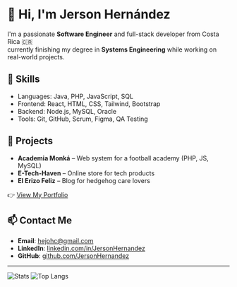 # 👋 Hi, I'm Jerson Hernández

I'm a passionate **Software Engineer** and full-stack developer from Costa Rica 🇨🇷  
currently finishing my degree in **Systems Engineering** while working on real-world projects.

## 💼 Skills
- Languages: Java, PHP, JavaScript, SQL
- Frontend: React, HTML, CSS, Tailwind, Bootstrap
- Backend: Node.js, MySQL, Oracle
- Tools: Git, GitHub, Scrum, Figma, QA Testing

## 🚀 Projects
- **Academia Monká** – Web system for a football academy (PHP, JS, MySQL)
- **E-Tech-Haven** – Online store for tech products
- **El Erizo Feliz** – Blog for hedgehog care lovers

👉 [View My Portfolio](https://www.jercode.com)

## 📫 Contact Me
- **Email**: hejohc@gmail.com
- **LinkedIn**: [linkedin.com/in/JersonHernandez](https://www.linkedin.com/in/jerson-hernández-carvajal-021b99228/)
- **GitHub**: [github.com/JersonHernandez](https://github.com/Jercahdz)

---

![Stats](https://github-readme-stats.vercel.app/api?username=Jercahdz&show_icons=true&theme=github_dark)
![Top Langs](https://github-readme-stats.vercel.app/api/top-langs/?username=Jercahdz&layout=compact&theme=github_dark)
